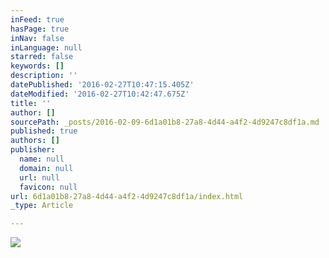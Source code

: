 ```yaml
---
inFeed: true
hasPage: true
inNav: false
inLanguage: null
starred: false
keywords: []
description: ''
datePublished: '2016-02-27T10:47:15.405Z'
dateModified: '2016-02-27T10:42:47.675Z'
title: ''
author: []
sourcePath: _posts/2016-02-09-6d1a01b8-27a8-4d44-a4f2-4d9247c8df1a.md
published: true
authors: []
publisher:
  name: null
  domain: null
  url: null
  favicon: null
url: 6d1a01b8-27a8-4d44-a4f2-4d9247c8df1a/index.html
_type: Article

---
```

![](https://the-grid-user-content.s3-us-west-2.amazonaws.com/c30c5da6-fd80-42a0-ba3f-53d79cd5e57f.jpg)